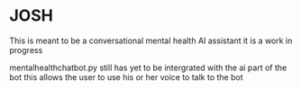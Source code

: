 # JOSH
This is meant to be a conversational mental health AI assistant it is a work in progress 


mentalhealthchatbot.py still has yet to be intergrated with the ai part of the bot this allows the user to use his or her voice to talk to the bot
